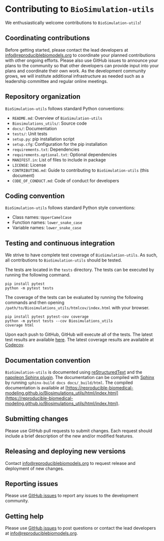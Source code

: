 # Contributing to `BioSimulation-utils`

We enthusiastically welcome contributions to `BioSimulation-utils`!

## Coordinating contributions

Before getting started, please contact the lead developers at [info@reproduciblebiomodels.org](mailto:info@reproduciblebiomodels.org) to coordinate your planned contributions with other ongoing efforts. Please also use GitHub issues to announce your plans to the community so that other developers can provide input into your plans and coordinate their own work. As the development community grows, we will institute additional infrastructure as needed such as a leadership committee and regular online meetings.

## Repository organization

`BioSimulation-utils` follows standard Python conventions:

* `README.md`: Overview of `BioSimulation-utils`
* `Biosimulations_utils/`: Source code
* `docs/`: Documentation
* `tests/`: Unit tests
* `setup.py`: pip installation script
* `setup.cfg`: Configuration for the pip installation
* `requirements.txt`: Dependencies
* `requirements.optional.txt`: Optional dependencies
* `MANIFEST.in`: List of files to include in package
* `LICENSE`: License
* `CONTRIBUTING.md`: Guide to contributing to `BioSimulation-utils` (this document)
* `CODE_OF_CONDUCT.md`: Code of conduct for developers

## Coding convention

`BioSimulation-utils` follows standard Python style conventions:

* Class names: `UpperCamelCase`
* Function names: `lower_snake_case`
* Variable names: `lower_snake_case`

## Testing and continuous integration

We strive to have complete test coverage of `BioSimulation-utils`. As such, all contributions to `BioSimulation-utils` should be tested. 

The tests are located in the `tests`  directory. The tests can be executed by running the following command.
```
pip install pytest
python -m pytest tests
```

The coverage of the tests can be evaluated by running the following commands and then opening `/path/to/Biosimulations_utils/htmlcov/index.html` with your browser.
```
pip install pytest pytest-cov coverage
python -m pytest tests --cov Biosimulations_utils
coverage html
```

Upon each push to GitHub, GitHub will execute all of the tests. The latest test results are available [here](https://github.com/reproducible-biomedical-modeling/Biosimulations_utils/actions?query=workflow%3A%22Unit+tests%22). The latest coverage results are available at [Codecov](https://codecov.io/gh/reproducible-biomedical-modeling/Biosimulations_utils).

## Documentation convention

`BioSimulation-utils` is documented using [reStructuredText](https://www.sphinx-doc.org/en/master/usage/restructuredtext/index.html) and the [napoleon Sphinx plugin](https://www.sphinx-doc.org/en/master/usage/extensions/napoleon.html). The documentation can be compiled with [Sphinx](https://www.sphinx-doc.org/) by running `sphinx-build docs docs/_build/html`. The compiled documentation is available at [https://reproducible-biomedical-modeling.github.io/Biosimulations_utils/html/index.html](https://reproducible-biomedical-modeling.github.io/Biosimulations_utils/html/index.html).

## Submitting changes

Please use GitHub pull requests to submit changes. Each request should include a brief description of the new and/or modified features.

## Releasing and deploying new versions

Contact [info@reproduciblebiomodels.org](mailto:info@reproduciblebiomodels.org) to request release and deployment of new changes. 

## Reporting issues

Please use [GitHub issues]() to report any issues to the development community.

## Getting help

Please use [GitHub issues]() to post questions or contact the lead developers at [info@reproduciblebiomodels.org](mailto:info@reproduciblebiomodels.org).
